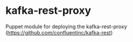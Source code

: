 # kafka-rest-proxy

Puppet module for deploying the kafka-rest-proxy (https://github.com/confluentinc/kafka-rest)
